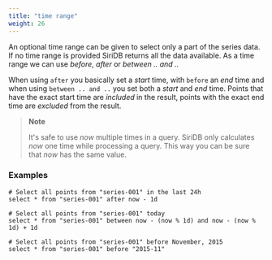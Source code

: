 ```yaml
---
title: "time range"
weight: 26
---
```


An optional time range can be given to select only a part of the series data.
If no time range is provided SiriDB returns all the data available. As a time
range we can use *before*, *after* or *between .. and ..*

When using `after` you basically set a *start* time, with `before` an *end* time
and when using `between .. and ..` you set both a *start* and *end* time.
Points that have the exact start time are *included* in the result, points
with the exact end time are *excluded* from the result.

>**Note**
>
>It's safe to use *now* multiple times in a query. SiriDB only calculates *now* one
>time while processing a query. This way you can be sure that *now* has the
>same value.

### Examples

    # Select all points from "series-001" in the last 24h
    select * from "series-001" after now - 1d

    # Select all points from "series-001" today
    select * from "series-001" between now - (now % 1d) and now - (now % 1d) + 1d

    # Select all points from "series-001" before November, 2015
    select * from "series-001" before "2015-11"
